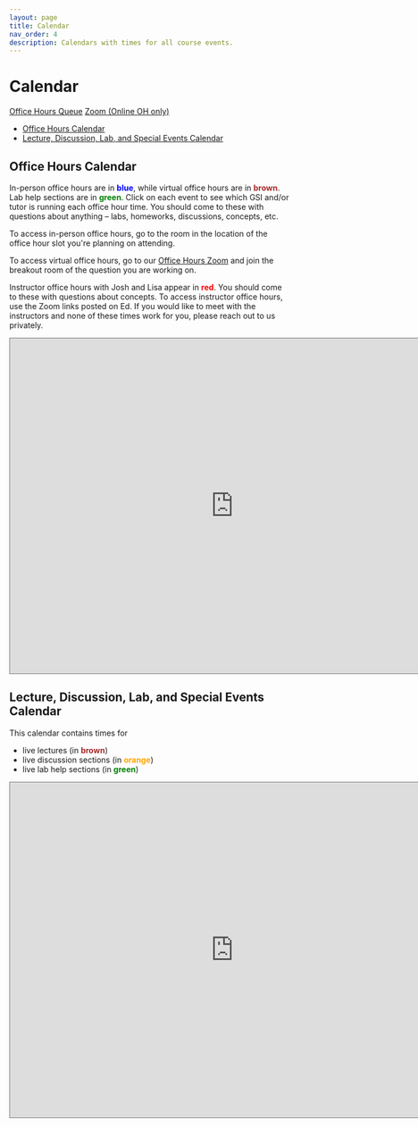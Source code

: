 ```yaml
---
layout: page
title: Calendar
nav_order: 4
description: Calendars with times for all course events.
---
```


# Calendar

<p>
<a href="http://oh.ds100.org/" class="btn btn-green" target="_blank">Office Hours Queue</a>
<a href="https://berkeley.zoom.us/j/97379426810?pwd=TnRBdnRKYjVEd1pVaGQ1Y3hJaTk5dz09" class="btn btn-purple" target="_blank">Zoom (Online OH only)</a>
</p>

- [Office Hours Calendar](#ohc)
- [Lecture, Discussion, Lab, and Special Events Calendar](#ldlc)

<a name='ohc'></a>

## Office Hours Calendar

In-person office hours are in <span style="color:blue">**blue**</span>, while virtual office hours are in <span style="color:brown">**brown**</span>. Lab help sections are in <span style="color:green;">**green**</span>. Click on each event to see which GSI and/or tutor is running each office hour time. You should come to these with questions about anything – labs, homeworks, discussions, concepts, etc.

To access in-person office hours, go to the room in the location of the office hour slot you're planning on attending.

To access virtual office hours, go to our [Office Hours Zoom](https://berkeley.zoom.us/j/97379426810?pwd=TnRBdnRKYjVEd1pVaGQ1Y3hJaTk5dz09) and join the breakout room of the question you are working on.

Instructor office hours with Josh and Lisa appear in <span style="color:red">**red**</span>. You should come to these with questions about concepts. To access instructor office hours, use the Zoom links posted on Ed. If you would like to meet with the instructors and none of these times work for you, please reach out to us privately.

<iframe src="https://calendar.google.com/calendar/embed?height=600&wkst=1&bgcolor=%23ffffff&ctz=America%2FLos_Angeles&showTitle=0&mode=WEEK&src=Y190OGE0MzY1cGhmY20wMGUyOW1oMXVha3Fuc0Bncm91cC5jYWxlbmRhci5nb29nbGUuY29t&src=Y19wZjBhcmZlYnBndGtiNTJlb25jbzNxMmVwMEBncm91cC5jYWxlbmRhci5nb29nbGUuY29t&src=Y19hZWNnMGE0djVlYmdjbDh0amo3cTcyNm9wNEBncm91cC5jYWxlbmRhci5nb29nbGUuY29t&src=Y19pZmlxOTA3MGI5OGprMDJoYnI4cDM3djNlc0Bncm91cC5jYWxlbmRhci5nb29nbGUuY29t&color=%237CB342&color=%23795548&color=%233F51B5&color=%23D50000" style="border:solid 1px #777" width="800" height="600" frameborder="0" scrolling="no"></iframe>

<br>

<a name='ldlc'></a>

## Lecture, Discussion, Lab, and Special Events Calendar

This calendar contains times for

- live lectures (in <span style="color:brown">**brown**</span>)
- live discussion sections (in <span style="color:orange">**orange**</span>)
- live lab help sections (in <span style="color:green;">**green**</span>)

<!-- **Note: All events on this calendar are virtual.** -->

<!-- To access these events, use the Zoom links posted in <b><a href="">@6 on Piazza</a></b>. -->

<iframe src="https://calendar.google.com/calendar/embed?height=600&wkst=1&bgcolor=%23ffffff&ctz=America%2FLos_Angeles&showTitle=0&mode=WEEK&src=Y191NGF0bWVhdGxwNzZ2ZXUyN3ZvMGFybm02Y0Bncm91cC5jYWxlbmRhci5nb29nbGUuY29t&src=Y190OGE0MzY1cGhmY20wMGUyOW1oMXVha3Fuc0Bncm91cC5jYWxlbmRhci5nb29nbGUuY29t&src=Y19mbzdiMzVzazY1Z25hZ212amhzMGtjY3RzOEBncm91cC5jYWxlbmRhci5nb29nbGUuY29t&color=%23F09300&color=%237CB342&color=%23795548" style="border:solid 1px #777" width="800" height="600" frameborder="0" scrolling="no"></iframe>
